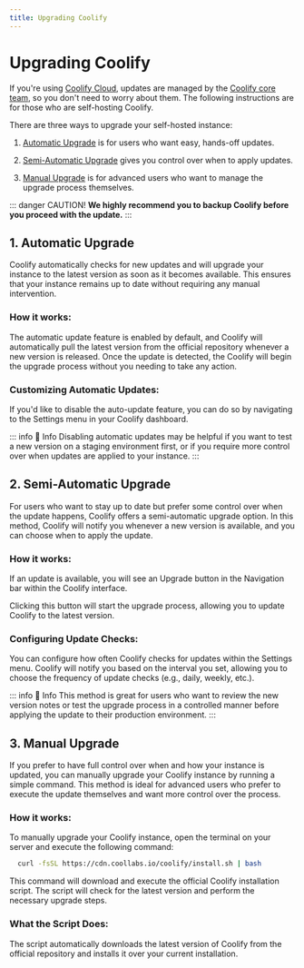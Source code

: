 ```yaml
---
title: Upgrading Coolify 
---
```


# Upgrading Coolify 

If you're using [Coolify Cloud](https://coolify.io/pricing/), updates are managed by the [Coolify core team](/resource/team), so you don't need to worry about them. The following instructions are for those who are self-hosting Coolify.

There are three ways to upgrade your self-hosted instance:

1. [Automatic Upgrade](#_1-automatic-upgrade) is for users who want easy, hands-off updates.

2. [Semi-Automatic Upgrade](#_2-semi-automatic-upgrade) gives you control over when to apply updates.

3. [Manual Upgrade](#_3-manual-upgrade) is for advanced users who want to manage the upgrade process themselves.

::: danger CAUTION!
  **We highly recommend you to backup Coolify before you proceed with the update.**
:::


## 1. Automatic Upgrade
Coolify automatically checks for new updates and will upgrade your instance to the latest version as soon as it becomes available. This ensures that your instance remains up to date without requiring any manual intervention.

### How it works:
The automatic update feature is enabled by default, and Coolify will automatically pull the latest version from the official repository whenever a new version is released. Once the update is detected, the Coolify will begin the upgrade process without you needing to take any action.

### Customizing Automatic Updates:
If you'd like to disable the auto-update feature, you can do so by navigating to the Settings menu in your Coolify dashboard.

<ZoomableImage src="/docs/public/images/get-started/upgrade-disable-auto-update.webp" />

::: info 📌 Info
  Disabling automatic updates may be helpful if you want to test a new version on a staging environment first, or if you require more control over when updates are applied to your instance.
:::


## 2. Semi-Automatic Upgrade
For users who want to stay up to date but prefer some control over when the update happens, Coolify offers a semi-automatic upgrade option. In this method, Coolify will notify you whenever a new version is available, and you can choose when to apply the update.

### How it works:
If an update is available, you will see an Upgrade button in the Navigation bar within the Coolify interface.
<ZoomableImage src="/docs/public/images/get-started/upgrade-button-ui.webp" />

Clicking this button will start the upgrade process, allowing you to update Coolify to the latest version.

### Configuring Update Checks:
You can configure how often Coolify checks for updates within the Settings menu. Coolify will notify you based on the interval you set, allowing you to choose the frequency of update checks (e.g., daily, weekly, etc.).

<ZoomableImage src="/docs/public/images/get-started/upgrade-change-frequency.webp" />

::: info 📌 Info
  This method is great for users who want to review the new version notes or test the upgrade process in a controlled manner before applying the update to their production environment.
:::


## 3. Manual Upgrade
If you prefer to have full control over when and how your instance is updated, you can manually upgrade your Coolify instance by running a simple command. This method is ideal for advanced users who prefer to execute the update themselves and want more control over the process.

### How it works:
To manually upgrade your Coolify instance, open the terminal on your server and execute the following command:
```sh
  curl -fsSL https://cdn.coollabs.io/coolify/install.sh | bash
```
This command will download and execute the official Coolify installation script. The script will check for the latest version and perform the necessary upgrade steps.

### What the Script Does:
The script automatically downloads the latest version of Coolify from the official repository and installs it over your current installation.